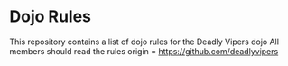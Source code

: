 Dojo Rules
==========

This repository contains a list of dojo rules for the Deadly Vipers dojo
All members should read the rules
origin = https://github.com/deadlyvipers

